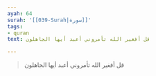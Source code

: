 ```yaml
---
ayah: 64
surah: '[[039-Surah|سورة]]'
tags:
- quran
text: قل أفغير الله تأمروني أعبد أيها الجاهلون

---
```

> قل أفغير الله تأمروني أعبد أيها الجاهلون
